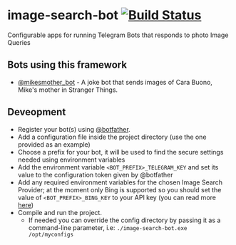 # image-search-bot [![Build Status](https://dev.azure.com/mattiascibien/image-search-bot/_apis/build/status/mattiascibien.image-search-bot?branchName=master)](https://dev.azure.com/mattiascibien/image-search-bot/_build/latest?definitionId=52&branchName=master)
Configurable apps for running Telegram Bots that responds to photo Image Queries

## Bots using this framework

 * [@mikesmother_bot](https://telegram.me/mikesmother_bot) - A joke bot that sends images of Cara Buono, Mike's mother in Stranger Things.

## Deveopment
 
 * Register your bot(s) using [@botfather](https://telegram.me/botfather).
 * Add a configuration file inside the project directory (use the one provided as an example)
 * Choose a prefix for your bot, it will be used to find the secure settings needed using environment variables
 * Add the environment variable `<BOT_PREFIX>_TELEGRAM_KEY` and set its value to the configuration token given by @botfather
 * Add any required environment variables for the chosen Image Search Provider; at the moment only Bing is supported so you should set the value of `<BOT_PREFIX>_BING_KEY` to your API key (you can read more [here](https://docs.microsoft.com/en-us/azure/cognitive-services/bing-web-search/))
 * Compile and run the project.
    * If needed you can override the config directory by passing it as a command-line parameter, i.e: `./image-search-bot.exe /opt/myconfigs`
